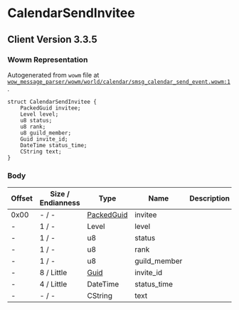 # CalendarSendInvitee

## Client Version 3.3.5

### Wowm Representation

Autogenerated from `wowm` file at [`wow_message_parser/wowm/world/calendar/smsg_calendar_send_event.wowm:1`](https://github.com/gtker/wow_messages/tree/main/wow_message_parser/wowm/world/calendar/smsg_calendar_send_event.wowm#L1).
```rust,ignore
struct CalendarSendInvitee {
    PackedGuid invitee;
    Level level;
    u8 status;
    u8 rank;
    u8 guild_member;
    Guid invite_id;
    DateTime status_time;
    CString text;
}
```
### Body

| Offset | Size / Endianness | Type | Name | Description | Comment |
| ------ | ----------------- | ---- | ---- | ----------- | ------- |
| 0x00 | - / - | [PackedGuid](../spec/packed-guid.md) | invitee |  |  |
| - | 1 / - | Level | level |  |  |
| - | 1 / - | u8 | status |  |  |
| - | 1 / - | u8 | rank |  |  |
| - | 1 / - | u8 | guild_member |  |  |
| - | 8 / Little | [Guid](../spec/packed-guid.md) | invite_id |  |  |
| - | 4 / Little | DateTime | status_time |  |  |
| - | - / - | CString | text |  |  |

